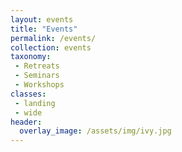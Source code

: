 ```yaml
---
layout: events
title: "Events"
permalink: /events/
collection: events
taxonomy: 
 - Retreats
 - Seminars
 - Workshops
classes:
 - landing
 - wide
header:
  overlay_image: /assets/img/ivy.jpg
---
```

